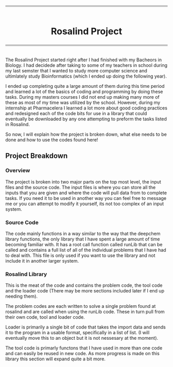 <div style="border-top:5px solid silver; border-bottom: 5px solid silver; text-align: center; padding-top: 20px; padding-bottom: 5px;">
  <h1>Rosalind Project</h1>
</div>
<div style="padding-top: 20px; padding-bottom: 5px;">
  <p> 
    The Rosalind Project started right after I had finished with my Bacheors in Biology. I had decidede after taking to some of my teachers in school during my last semster that I wanted to study more computer science and ultimlately study Bioinformatics (which I ended up doing the following year).     
  </p>
  <p>
    I ended up completing quite a large amount of them during this time period and learned a lot of the basics of coding and programming by doing these tasks. During my masters courses I did not end up making many more of these as most of my time was utilized by the school. However, during my internship at Pharmacelera I learned a lot more about good coding practices and redesigned each of the code bits for use in a library that could eventually be downloaded by any one attempting to preform the tasks listed in Rosalind. 
  </p>
  <p>
    So now, I will explain how the project is broken down, what else needs to be done and how to use the codes found here!
  </p>
  <h2>Project Breakdown</h2>
  <h3>Overview</h3>
  <p>
    The project is broken into two major parts on the top most level, the input files and the source code. The input files is where you can store all the inputs that you are given and where the code will pull data from to complete tasks. If you need it to be used in another way you can feel free to message me or you can attempt to modify it yourself, its not too complex of an input system. 
  </p>
  <h3>Source Code</h3>
  <p>
    The code mainly functions in a way similar to the way that the deepchem library functions, the only library that I have spent a large amount of time becoming familiar with. It has a root call function called runLib that can be called and contains a full list of all of the individual problems that I have had to deal with. This file is only used if you want to use the library and not include it in another larger system. 
  </p>
  <h3>Rosalind Library</h3>
  <p>
    This is the meat of the code and contains the problem code, the tool code and the loader code (There may be more sections included later if I end up needing them).
  </p>
  <p>
    The problem codes are each written to solve a single problem found at rosalind and are called when using the runLib code. These in turn pull from their own code, tool and loader code. 
  </p>
  <p>
    Loader is primarily a single bit of code that takes the import data and sends it to the program in a usable format, specifically in a list of list. (I will eventually move this to an object but it is not nessesary at the moment).
  </p>
  <p>
    The tool code is primarly functons that I have used in more than one code and can easily be reused in new code. As more progress is made on this library this section will expand quite a bit more. 
  </p>
